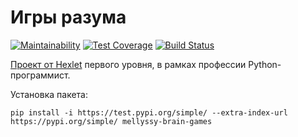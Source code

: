 # Игры разума

[![Maintainability](https://api.codeclimate.com/v1/badges/6c8a2158f9ef1a05e2ba/maintainability)](https://codeclimate.com/github/mellyssy/python-project-lvl1/maintainability) [![Test Coverage](https://api.codeclimate.com/v1/badges/6c8a2158f9ef1a05e2ba/test_coverage)](https://codeclimate.com/github/mellyssy/python-project-lvl1/test_coverage) [![Build Status](https://travis-ci.org/mellyssy/python-project-lvl1.svg?branch=master)](https://travis-ci.org/mellyssy/python-project-lvl1)

[Проект от Hexlet](https://ru.hexlet.io/professions/python/projects/49) первого уровня, в рамках профессии Python-программист. 

Установка пакета:

`pip install -i https://test.pypi.org/simple/ --extra-index-url https://pypi.org/simple/ mellyssy-brain-games`